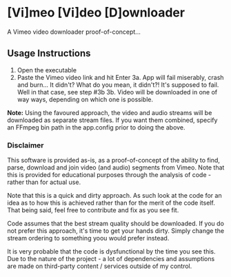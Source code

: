 # [Vi]meo [Vi]deo [D]ownloader
A Vimeo video downloader proof-of-concept...

## Usage Instructions

1. Open the executable
2. Paste the Vimeo video link and hit Enter
3a. App will fail miserably, crash and burn... It didn't? What do you mean, it didn't?! It's supposed to fail. Well in that case, see step #3b
3b. Video will be downloaded in one of way ways, depending on which one is possible.

**Note:** Using the favoured approach, the video and audio streams will be downloaded as separate stream files. If you want them combined, specify an FFmpeg bin path in the app.config prior to doing the above.

### Disclaimer

This software is provided as-is, as a proof-of-concept of the ability to find, parse, download and join video (and audio) segments from Vimeo. Note that this is provided for educational purposes through the analysis of code - rather than for actual use.

Note that this is a quick and dirty approach. As such look at the code for an idea as to how this is achieved rather than for the merit of the code itself. That being said, feel free to contribute and fix as you see fit.

Code assumes that the best stream quality should be downloaded. If you do not prefer this approach, it's time to get your hands dirty. Simply change the stream ordering to something yoou would prefer instead.

It is very probable that the code is dysfunctional by the time you see this. Due to the nature of the project - a lot of dependencies and assumptions are made on third-party content / services outside of my control.